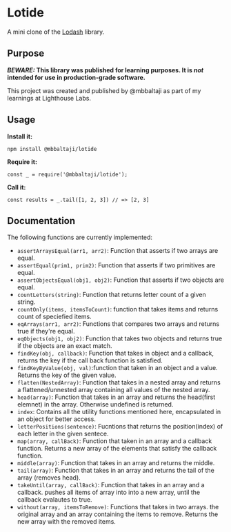 # Lotide

A mini clone of the [Lodash](https://lodash.com) library.

## Purpose

**_BEWARE:_ This library was published for learning purposes. It is _not_ intended for use in production-grade software.**

This project was created and published by @mbbaltaji as part of my learnings at Lighthouse Labs. 

## Usage

**Install it:**

`npm install @mbbaltaji/lotide`

**Require it:**

`const _ = require('@mbbaltaji/lotide');`

**Call it:**

`const results = _.tail([1, 2, 3]) // => [2, 3]`

## Documentation

The following functions are currently implemented:

* `assertArraysEqual(arr1, arr2)`: Function that asserts if two arrays are equal.
* `assertEqual(prim1, prim2)`: Function that asserts if two primitives are equal.
* `assertObjectsEqual(obj1, obj2)`: Function that asserts if two objects are equal.
* `countLetters(string)`: Function that returns letter count of a given string.
* `countOnly(items, itemsToCount)`: function that takes items and returns count of speciefied items.
* `eqArrays(arr1, arr2)`: Functions that compares two arrays and returns true if they're equal.
* `eqObjects(obj1, obj2)`: Function that takes two objects and returns true if the objects are an exact match.
* `findKey(obj, callback)`: Function that takes in object and a callback, returns the key if the call back function is satisfied.
* `findKeyByValue(obj, val)`:function that taken in an object and a value. Returns the key of the given value.
* `flatten(NestedArray)`: Function that takes in a nested array and returns a flattened/unnested array containing all values of the nested array.
* `head(array)`: Function that takes in an  array and returns the head(first elemnet) in the array. Otherwise undefined is returned.
* `index`: Contains all the utility functions mentioned here, encapsulated in an object for better access.
* `letterPositions(sentence)`: Fucntions that returns the position(index) of each letter in the given sentece.
* `map(array, callBack)`: Function that taken in an array and a callback function. Returns a new array of the elements that satisfy the callback function. 
* `middle(array)`: Function that takes in an array and returns the middle.
* `tail(array)`: Function that takes in an array and returns the tail of the array  (removes head).
* `takeUntil(array, callBack)`: Function that takes in an array and a callback. pushes all items of array into into a new array, until the callback evalautes to true. 
* `without(array, itemsToRemove)`: Functions that takes in two arrays. the original array and an array containing the items to remove. Returns the new array with the removed items.
```
